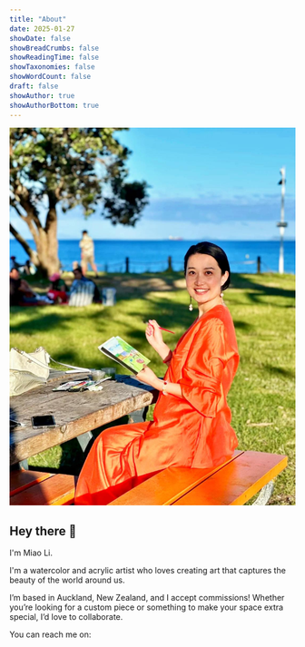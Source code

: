 ```yaml
---
title: "About"
date: 2025-01-27
showDate: false
showBreadCrumbs: false
showReadingTime: false
showTaxonomies: false
showWordCount: false
draft: false
showAuthor: true
showAuthorBottom: true
---
```


![miao.li](./miao.jpg)

## Hey there :wave:

I'm Miao Li.

I'm a watercolor and acrylic artist who loves creating art that captures the beauty of the world around us.

I’m based in Auckland, New Zealand, and I accept commissions! Whether you’re looking for a custom piece or something to make your space extra special, I’d love to collaborate.

You can reach me on:
